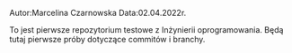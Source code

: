 Autor:Marcelina Czarnowska
Data:02.04.2022r.

To jest pierwsze repozytorium testowe z Inżynierii oprogramowania.
Będą tutaj pierwsze próby dotyczące commitów i branchy.

